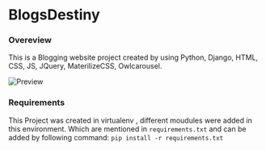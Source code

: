 
# BlogsDestiny

### Overeview
This is a Blogging website project created by using Python, Django, HTML, CSS, JS, JQuery, MaterilizeCSS, Owlcarousel.

![Preview](https://github.com/Adamya-Gupta/BlogsDestiny/assets/137138318/fa9342f6-5147-4847-9a8b-31a47080efa9)


### Requirements
This Project was created in virtualenv , different moudules were added in this environment. Which are mentioned in `requirements.txt` and can be added by following command:
 `pip install -r requirements.txt`
 

